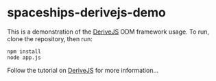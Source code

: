 # spaceships-derivejs-demo
This is a demonstration of the [DeriveJS](https://github.com/yuval-a/derivejs) ODM framework usage.
To run, clone the repository, then run: <br>

`npm install` <br>
`node app.js`

Follow the tutorial on [DeriveJS](https://github.com/yuval-a/derivejs) for more information...

